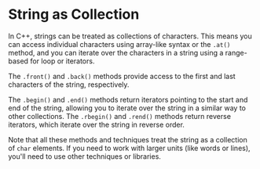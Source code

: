 # String as Collection

In C++, strings can be treated as collections of characters. This means you can access individual characters using array-like syntax or the `.at()` method, and you can iterate over the characters in a string using a range-based for loop or iterators.

The `.front()` and `.back()` methods provide access to the first and last characters of the string, respectively.

The `.begin()` and `.end()` methods return iterators pointing to the start and end of the string, allowing you to iterate over the string in a similar way to other collections. The `.rbegin()` and `.rend()` methods return reverse iterators, which iterate over the string in reverse order.

Note that all these methods and techniques treat the string as a collection of `char` elements. If you need to work with larger units (like words or lines), you'll need to use other techniques or libraries.
